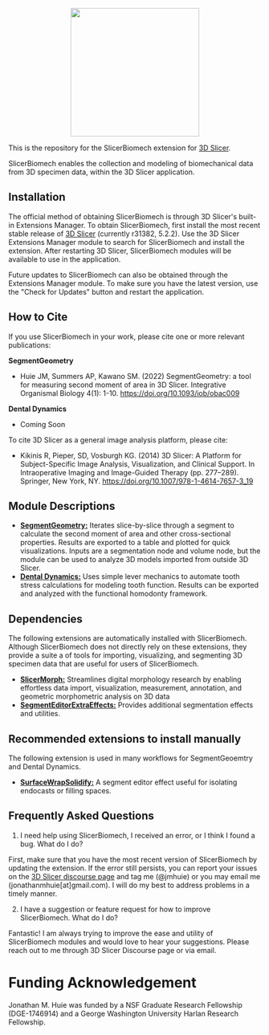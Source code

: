 <p align="center">
  <img src="https://raw.githubusercontent.com/jmhuie/SlicerBiomech/main/SlicerBiomech.png" width="256" height="256">
</p>


This is the repository for the SlicerBiomech extension for <a href="https://slicer.org/" target ="_blank">3D Slicer</a>.

SlicerBiomech enables the collection and modeling of biomechanical data from 3D specimen data, within the 3D Slicer application. 


## Installation

The official method of obtaining SlicerBiomech is through 3D Slicer's built-in Extensions Manager. To obtain SlicerBiomech, first install the most recent stable release of <a href="https://download.slicer.org/" target ="_blank">3D Slicer</a> (currently r31382, 5.2.2). 
Use the 3D Slicer Extensions Manager module to search for SlicerBiomech and install the extension. After restarting 3D Slicer, SlicerBiomech modules will be available to use in the application. 

Future updates to SlicerBiomech can also be obtained through the Extensions Manager module. To make sure you have the latest version, use the "Check for Updates" button and restart the application.

## How to Cite

If you use SlicerBiomech in your work, please cite one or more relevant publications:

**SegmentGeometry**
* Huie JM, Summers AP, Kawano SM. (2022) SegmentGeometry: a tool for measuring second moment of area in 3D Slicer. Integrative Organismal Biology 4(1): 1-10.  https://doi.org/10.1093/iob/obac009

**Dental Dynamics**
* Coming Soon

To cite 3D Slicer as a general image analysis platform, please cite: 
* Kikinis R, Pieper, SD, Vosburgh KG. (2014) 3D Slicer: A Platform for Subject-Specific Image Analysis, Visualization, and Clinical Support. In Intraoperative Imaging and Image-Guided Therapy (pp. 277–289). Springer, New York, NY. https://doi.org/10.1007/978-1-4614-7657-3_19

## Module Descriptions

* [**SegmentGeometry:**](https://github.com/jmhuie/SlicerBiomech/tree/main/Docs/SegmentGeometry) Iterates slice-by-slice through a segment to calculate the second moment of area and other cross-sectional properties. Results are exported to a table and plotted for quick visualizations. Inputs are a segmentation node and volume node, but the module can be used to analyze 3D models imported from outside 3D Slicer.
* [**Dental Dynamics:**](https://github.com/jmhuie/SlicerBiomech/tree/main/Docs/DentalDynamics) Uses simple lever mechanics to automate tooth stress calculations for modeling tooth function. Results can be exported and analyzed with the functional homodonty framework.

## Dependencies
The following extensions are automatically installed with SlicerBiomech. Although SlicerBiomech does not directly rely on these extensions, they provide a suite a of tools for importing, visualizing, and segmenting 3D specimen data that are useful for users of SlicerBiomech.
* [**SlicerMorph:**](https://github.com/SlicerMorph/SlicerMorph) Streamlines digital morphology research by enabling effortless data import, visualization, measurement, annotation, and geometric morphometric analysis on 3D data
* [**SegmentEditorExtraEffects:**](https://github.com/lassoan/SlicerSegmentEditorExtraEffects) Provides additional segmentation effects and utilities.

## Recommended extensions to install manually
The following extension is used in many workflows for SegmentGeoemtry and Dental Dynamics.
* [**SurfaceWrapSolidify:**](https://github.com/sebastianandress/Slicer-SurfaceWrapSolidify) A segment editor effect useful for isolating endocasts or filling spaces.


## Frequently Asked Questions

1. I need help using SlicerBiomech, I received an error, or I think I found a bug. What do I do?

First, make sure that you have the most recent version of SlicerBiomech by updating the extension. If the error still persists, you can report your issues on the <a href="https://discourse.slicer.org/" target ="_blank">3D Slicer discourse page</a> and tag me (@jmhuie) or you may email me (jonathanmhuie[at]gmail.com). I will do my best to address problems in a timely manner.

2. I have a suggestion or feature request for how to improve SlicerBiomech. What do I do?

Fantastic! I am always trying to improve the ease and utility of SlicerBiomech modules and would love to hear your suggestions. Please reach out to me through 3D Slicer Discourse page or via email.

# Funding Acknowledgement

Jonathan M. Huie was funded by a NSF Graduate Research Fellowship (DGE-1746914) and a George Washington University Harlan Research Fellowship.

